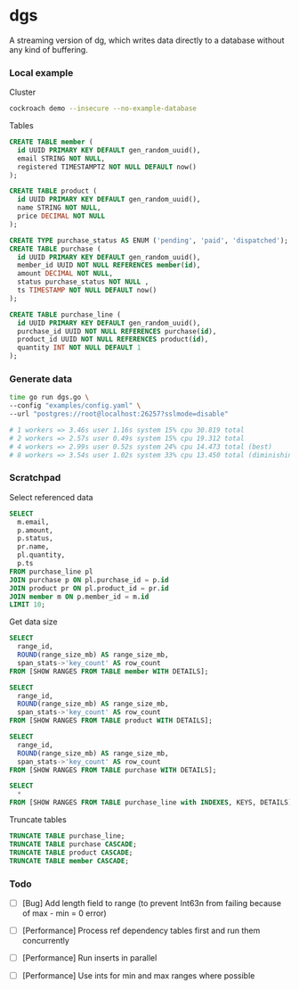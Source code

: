 # dgs
A streaming version of dg, which writes data directly to a database without any kind of buffering.

### Local example

Cluster

```sh
cockroach demo --insecure --no-example-database
```

Tables

```sql
CREATE TABLE member (
  id UUID PRIMARY KEY DEFAULT gen_random_uuid(),
  email STRING NOT NULL,
  registered TIMESTAMPTZ NOT NULL DEFAULT now()
);

CREATE TABLE product (
  id UUID PRIMARY KEY DEFAULT gen_random_uuid(),
  name STRING NOT NULL,
  price DECIMAL NOT NULL
);

CREATE TYPE purchase_status AS ENUM ('pending', 'paid', 'dispatched');
CREATE TABLE purchase (
  id UUID PRIMARY KEY DEFAULT gen_random_uuid(),
  member_id UUID NOT NULL REFERENCES member(id),
  amount DECIMAL NOT NULL,
  status purchase_status NOT NULL ,
  ts TIMESTAMP NOT NULL DEFAULT now()
);

CREATE TABLE purchase_line (
  id UUID PRIMARY KEY DEFAULT gen_random_uuid(),
  purchase_id UUID NOT NULL REFERENCES purchase(id),
  product_id UUID NOT NULL REFERENCES product(id),
  quantity INT NOT NULL DEFAULT 1
);
```

### Generate data

```sh
time go run dgs.go \
--config "examples/config.yaml" \
--url "postgres://root@localhost:26257?sslmode=disable"

# 1 workers => 3.46s user 1.16s system 15% cpu 30.819 total
# 2 workers => 2.57s user 0.49s system 15% cpu 19.312 total
# 4 workers => 2.99s user 0.52s system 24% cpu 14.473 total (best)
# 8 workers => 3.54s user 1.02s system 33% cpu 13.450 total (diminishing returns)
```

### Scratchpad

Select referenced data

```sql
SELECT
  m.email,
  p.amount,
  p.status,
  pr.name,
  pl.quantity,
  p.ts
FROM purchase_line pl
JOIN purchase p ON pl.purchase_id = p.id
JOIN product pr ON pl.product_id = pr.id
JOIN member m ON p.member_id = m.id
LIMIT 10;
```

Get data size

```sql
SELECT
  range_id,
  ROUND(range_size_mb) AS range_size_mb,
  span_stats->'key_count' AS row_count
FROM [SHOW RANGES FROM TABLE member WITH DETAILS];

SELECT
  range_id,
  ROUND(range_size_mb) AS range_size_mb,
  span_stats->'key_count' AS row_count
FROM [SHOW RANGES FROM TABLE product WITH DETAILS];

SELECT
  range_id,
  ROUND(range_size_mb) AS range_size_mb,
  span_stats->'key_count' AS row_count
FROM [SHOW RANGES FROM TABLE purchase WITH DETAILS];

SELECT
  *
FROM [SHOW RANGES FROM TABLE purchase_line with INDEXES, KEYS, DETAILS];
```

Truncate tables

```sql
TRUNCATE TABLE purchase_line;
TRUNCATE TABLE purchase CASCADE;
TRUNCATE TABLE product CASCADE;
TRUNCATE TABLE member CASCADE;
```

### Todo

- [ ] [Bug] Add length field to range (to prevent Int63n from failing because of max - min = 0 error)

- [ ] [Performance] Process ref dependency tables first and run them concurrently
- [ ] [Performance] Run inserts in parallel
- [ ] [Performance] Use ints for min and max ranges where possible